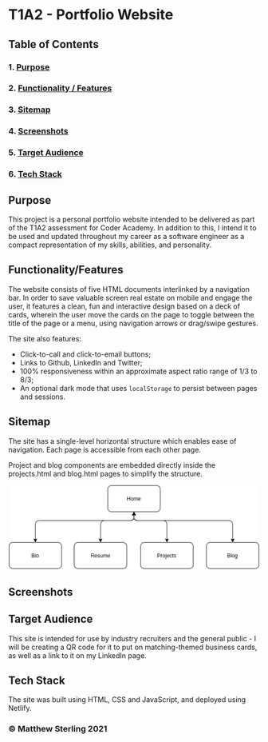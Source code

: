 # T1A2 - Portfolio Website

## Table of Contents

### 1. [Purpose](##Purpose)
### 2. [Functionality / Features]((##Functionality/Features))
### 3. [Sitemap](##Sitemap)
### 4. [Screenshots](##Screenshots)
### 5. [Target Audience](##Target&nbsp;Audience)
### 6. [Tech Stack](##Tech&nbsp;Stack)

## Purpose

This project is a personal portfolio website intended to be delivered as part of the T1A2 assessment for Coder Academy.
In addition to this, I intend it to be used and updated throughout my career as a software engineer as a compact representation of my skills, abilities, and personality.

## Functionality/Features

The website consists of five HTML documents interlinked by a navigation bar. In order to save valuable screen real estate on mobile and engage the user, it features a clean, fun and interactive design based on a deck of cards, wherein the user move the cards on the page to toggle between the title of the page or a menu, using navigation arrows or drag/swipe gestures.

The site also features:
- Click-to-call and click-to-email buttons;
- Links to Github, LinkedIn and Twitter;
- 100% responsiveness within an approximate aspect ratio range of 1/3 to 8/3;
- An optional dark mode that uses `localStorage` to persist between pages and sessions.

## Sitemap

The site has a single-level horizontal structure which enables ease of navigation. Each page is accessible from each other page.

Project and blog components are embedded directly inside the projects.html and blog.html pages to simplify the structure.

![Sitemap](./assets/sitemap.png)

## Screenshots

## Target&nbsp;Audience

This site is intended for use by industry recruiters and the general public - I will be creating a QR code for it to put on matching-themed business cards, as well as a link to it on my LinkedIn page.

## Tech&nbsp;Stack

The site was built using HTML, CSS and JavaScript, and deployed using Netlify.

### &copy; Matthew Sterling 2021
